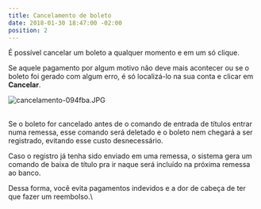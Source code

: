 ```yaml
---
title: Cancelamento de boleto
date: 2018-01-30 18:47:00 -02:00
position: 2
---
```


É possível cancelar um boleto a qualquer momento e em um só clique.

Se aquele pagamento por algum motivo não deve mais acontecer ou se o boleto foi gerado com algum erro, é só localizá-lo na sua conta e clicar em **Cancelar**.

![cancelamento-094fba.JPG](/uploads/cancelamento-094fba.JPG)

\
Se o boleto for cancelado antes de o comando de entrada de títulos entrar numa remessa, esse comando será deletado e o boleto nem chegará a ser registrado, evitando esse custo desnecessário.

Caso o registro já tenha sido enviado em uma remessa, o sistema gera um comando de baixa de título pra ir naque será incluído na próxima remessa ao banco.

Dessa forma, você evita pagamentos indevidos e a dor de cabeça de ter que fazer um reembolso.\
